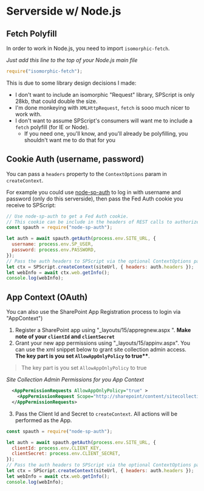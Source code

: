 # Serverside w/ Node.js

## Fetch Polyfill

In order to work in Node.js, you need to import `isomorphic-fetch`.

_Just add this line to the top of your Node.js main file_

```javascript
require("isomorphic-fetch");
```

This is due to some library design decisions I made:

- I don't want to include an isomorphic "Request" library, SPScript is only 28kb, that could double the size.
- I'm done monkeying with `XMLHttpRequest`, `fetch` is sooo much nicer to work with.
- I don't want to assume SPScript's consumers will want me to include a `fetch` polyfill (for IE or Node).
  - If you need one, you'll know, and you'll already be polyfilling, you shouldn't want me to do that for you

## Cookie Auth (username, password)

You can pass a `headers` property to the `ContextOptions` param in `createContext`.

For example you could use [node-sp-auth](https://www.npmjs.com/package/node-sp-auth) to log in with username and password (only do this serverside), then pass the Fed Auth cookie you receive to SPScript:

```javascript
// Use node-sp-auth to get a Fed Auth cookie.
// This cookie can be include in the headers of REST calls to authorize them.
const spauth = require("node-sp-auth");

let auth = await spauth.getAuth(process.env.SITE_URL, {
  username: process.env.SP_USER,
  password: process.env.PASSWORD,
});
// Pass the auth headers to SPScript via the optional ContextOptions param
let ctx = SPScript.createContext(siteUrl, { headers: auth.headers });
let webInfo = await ctx.web.getInfo();
console.log(webInfo);
```

## App Context (OAuth)

You can also use the SharePoint App Registration process to login via "AppContext")

1. Register a SharePoint app using "\_layouts/15/appregnew.aspx ". **Make note of your `clientId` and `clientSecret`**
2. Grant your new app permissions using "\_layouts/15/appinv.aspx". You can use the xml snippet below to grant site collection admin access. **The key part is you set `AllowAppOnlyPolicy` to true\*\***.

> The key part is you set `AllowAppOnlyPolicy` to true

_Site Collection Admin Permissions for you App Context_

```xml
  <AppPermissionRequests AllowAppOnlyPolicy="true" >
    <AppPermissionRequest Scope="http://sharepoint/content/sitecollection" Right="FullControl" />
  </AppPermissionRequests>
```

3. Pass the Client Id and Secret to `createContext`. All actions will be performed as the App.

```javascript
const spauth = require("node-sp-auth");

let auth = await spauth.getAuth(process.env.SITE_URL, {
  clientId: process.env.CLIENT_KEY,
  clientSecret: process.env.CLIENT_SECRET,
});
// Pass the auth headers to SPScript via the optional ContextOptions param
let ctx = SPScript.createContext(siteUrl, { headers: auth.headers });
let webInfo = await ctx.web.getInfo();
console.log(webInfo);
```
